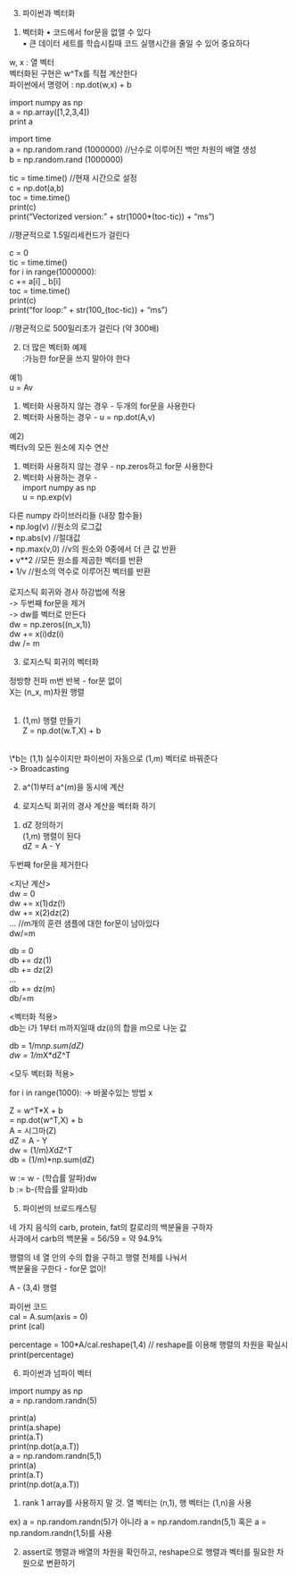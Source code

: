 3. 파이썬과 벡터화

1)  벡터화
    • 코드에서 for문을 없앨 수 있다<br>
    • 큰 데이터 세트를 학습시킬때 코드 실행시간을 줄일 수 있어 중요하다<br>

w, x : 열 벡터<br>
벡터화된 구현은 w^Tx를 직접 계산한다<br>
파이썬에서 명령어 : np.dot(w,x) + b<br>

import numpy as np<br>
a = np.array([1,2,3,4])<br>
print a<br>

import time<br>
a = np.random.rand (1000000) //난수로 이루어진 백만 차원의 배열 생성<br>
b = np.random.rand (1000000)<br>

tic = time.time() //현재 시간으로 설정<br>
c = np.dot(a,b)<br>
toc = time.time()<br>
print(c)<br>
print(“Vectorized version:” + str(1000\*(toc-tic)) + “ms”)<br>

//평균적으로 1.5밀리세컨드가 걸린다<br>

c = 0<br>
tic = time.time()<br>
for i in range(1000000):<br>
c += a[i] _ b[i]<br>
toc = time.time()<br>
print(c)<br>
print(“for loop:” + str(100_(toc-tic)) + “ms”)<br>

//평균적으로 500밀리초가 걸린다 (약 300배)<br>

2. 더 많은 벡터화 예제<br>
   :가능한 for문을 쓰지 말아야 한다<br>

예1)<br>
u = Av<br>

1. 벡터화 사용하지 않는 경우 - 두개의 for문을 사용한다<br>
2. 벡터화 사용하는 경우 - u = np.dot(A,v)<br>

예2)<br>
벡터v의 모든 원소에 지수 연산<br>

1. 벡터화 사용하지 않는 경우 - np.zeros하고 for문 사용한다<br>
2. 벡터화 사용하는 경우 -<br>
   import numpy as np<br>
   u = np.exp(v)<br>

다른 numpy 라이브러리들 (내장 함수들)<br>
• np.log(v) //원소의 로그값<br>
• np.abs(v) //절대값<br>
• np.max(v,0) //v의 원소와 0중에서 더 큰 값 반환<br>
• v\*\*2 //모든 원소를 제곱한 벡터를 반환<br>
• 1/v //원소의 역수로 이루어진 벡터를 반환<br>
<br>
로지스틱 회귀와 경사 하강법에 적용<br>
-> 두번째 for문을 제거<br>
-> dw를 벡터로 만든다<br>
dw = np.zeros((n_x,1))<br>
dw += x(i)dz(i)<br>
dw /= m<br>

3. 로지스틱 회귀의 벡터화<br>

정방향 전파 m번 반복 - for문 없이<br>
X는 (n_x, m)차원 행렬<br>
<br>
1. (1,m) 행렬 만들기<br>
   Z = np.dot(w.T,X) + b<br>
<br>
\*b는 (1,1) 실수이지만 파이썬이 자동으로 (1,m) 벡터로 바꿔준다<br>
-> Broadcasting<br>

2. a^(1)부터 a^(m)을 동시에 계산<br>

4) 로지스틱 회귀의 경사 계산을 벡터화 하기<br>

1. dZ 정의하기<br>
   (1,m) 행렬이 된다<br>
   dZ = A - Y<br>

두번째 for문을 제거한다<br>

<지난 계산><br>
dw = 0<br>
dw += x(1)dz(!)<br>
dw += x(2)dz(2)<br>
… //m개의 훈련 샘플에 대한 for문이 남아있다<br>
dw/=m<br>

db = 0<br>
db += dz(1)<br>
db += dz(2)<br>
…<br>
db += dz(m)<br>
db/=m<br>

<벡터화 적용><br>
db는 i가 1부터 m까지일때 dz(i)의 합을 m으로 나눈 값<br>

db = 1/m*np.sum(dZ)<br>
dw = 1/m*X\*dZ^T<br>

<모두 벡터화 적용><br>

for i in range(1000): -> 바꿀수있는 방법 x<br>

Z = w^T*X + b<br>
= np.dot(w^T,X) + b<br>
A = 시그마(Z)<br>
dZ = A - Y<br>
dw = (1/m)*X*dZ^T<br>
db = (1/m)*np.sum(dZ)<br>

w := w - (학습률 알파)dw<br>
b := b-(학습률 알파)db<br>

5. 파이썬의 브로드캐스팅<br>

네 가지 음식의 carb, protein, fat의 칼로리의 백분율을 구하자<br>
사과에서 carb의 백분율 = 56/59 = 약 94.9%<br>

행렬의 네 열 안의 수의 합을 구하고 행렬 전체를 나눠서<br>
백분율을 구한다 - for문 없이!<br>

A - (3,4) 행렬<br>

파이썬 코드<br>
cal = A.sum(axis = 0)<br>
print (cal)<br>

percentage = 100\*A/cal.reshape(1,4) // reshape를 이용해 행렬의 차원을 확실시<br>
print(percentage)<br>

6. 파이썬과 넘파이 벡터<br>

import numpy as np<br>
a = np.random.randn(5)<br>

print(a)<br>
print(a.shape)<br>
print(a.T)<br>
print(np.dot(a,a.T))<br>
a = np.random.randn(5,1)<br>
print(a)<br>
print(a.T)<br>
print(np.dot(a,a.T))<br>

1. rank 1 array를 사용하지 말 것. 열 벡터는 (n,1), 행 벡터는 (1,n)을 사용<br>

ex) a = np.random.randn(5)가 아니라 a = np.random.randn(5,1) 혹은 a = np.random.randn(1,5)를 사용<br>

2. assert로 행렬과 배열의 차원을 확인하고, reshape으로 행렬과 벡터를 필요한 차원으로 변환하기<br>
